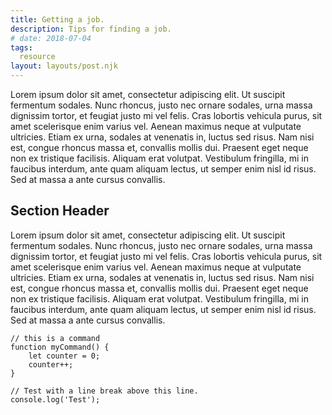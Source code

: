 ```yaml
---
title: Getting a job.
description: Tips for finding a job.
# date: 2018-07-04
tags:
  resource
layout: layouts/post.njk
---
```


Lorem ipsum dolor sit amet, consectetur adipiscing elit. Ut suscipit fermentum sodales. Nunc rhoncus, justo nec ornare sodales, urna massa dignissim tortor, et feugiat justo mi vel felis. Cras lobortis vehicula purus, sit amet scelerisque enim varius vel. Aenean maximus neque at vulputate ultricies. Etiam ex urna, sodales at venenatis in, luctus sed risus. Nam nisi est, congue rhoncus massa et, convallis mollis dui. Praesent eget neque non ex tristique facilisis. Aliquam erat volutpat. Vestibulum fringilla, mi in faucibus interdum, ante quam aliquam lectus, ut semper enim nisl id risus. Sed at massa a ante cursus convallis.



## Section Header

Lorem ipsum dolor sit amet, consectetur adipiscing elit. Ut suscipit fermentum sodales. Nunc rhoncus, justo nec ornare sodales, urna massa dignissim tortor, et feugiat justo mi vel felis. Cras lobortis vehicula purus, sit amet scelerisque enim varius vel. Aenean maximus neque at vulputate ultricies. Etiam ex urna, sodales at venenatis in, luctus sed risus. Nam nisi est, congue rhoncus massa et, convallis mollis dui. Praesent eget neque non ex tristique facilisis. Aliquam erat volutpat. Vestibulum fringilla, mi in faucibus interdum, ante quam aliquam lectus, ut semper enim nisl id risus. Sed at massa a ante cursus convallis.



``` text/2-3
// this is a command
function myCommand() {
	let counter = 0;
	counter++;
}

// Test with a line break above this line.
console.log('Test');
```
